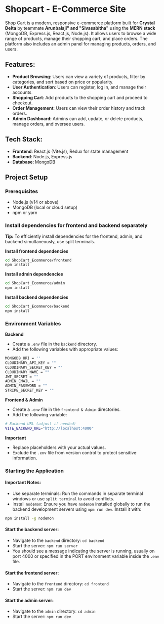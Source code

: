 # **Shopcart - E-Commerce Site**

Shop Cart is a modern, responsive e-commerce platform built for **Crystal Delta** by teammate **Arunbalaji" and "Sivasabitha"** using the **MERN stack** (MongoDB, Express.js, React.js, Node.js). It allows users to browse a wide range of products, manage their shopping cart, and place orders. The platform also includes an admin panel for managing products, orders, and users.

## Features:
- **Product Browsing**: Users can view a variety of products, filter by categories, and sort based on price or popularity.
- **User Authentication**: Users can register, log in, and manage their accounts.
- **Shopping Cart**: Add products to the shopping cart and proceed to checkout.
- **Order Management**: Users can view their order history and track orders.
- **Admin Dashboard**: Admins can add, update, or delete products, manage orders, and oversee users.

## Tech Stack:
- **Frontend**: React.js (Vite.js), Redux for state management
- **Backend**: Node.js, Express.js
- **Database**: MongoDB

## **Project Setup**

### **Prerequisites**
- Node.js (v14 or above)
- MongoDB (local or cloud setup)
- npm or yarn

### Install dependencies for frontend and backend separately
**Tip:** To efficiently install dependencies for the frontend, admin, and backend simultaneously, use split terminals.

**Install frontend dependencies**
```bash
cd ShopCart_Ecommerce/frontend
npm install
```

**Install admin dependencies**
```bash
cd ShopCart_Ecommerce/admin
npm install
```

**Install backend dependencies**
```bash
cd ShopCart_Ecommerce/backend
npm install
```

### Environment Variables
**Backend**
- Create a `.env` file in the `backend` directory.
- Add the following variables with appropriate values:

```bash
MONGODB_URI = ''
CLOUDINARY_API_KEY = ""
CLOUDINARY_SECRET_KEY = ""
CLOUDINARY_NAME = ""
JWT_SECRET = ""
ADMIN_EMAIL = ""
ADMIN_PASSWORD = ""
STRIPE_SECRET_KEY = ""
```

**Frontend & Admin**
- Create a `.env` file in the `frontend & Admin` directories.
- Add the following variable:
```bash
# Backend URL (adjust if needed)
VITE_BACKEND_URL="http://localhost:4000"
```

**Important**
- Replace placeholders with your actual values.
- Exclude the `.env` file from version control to protect sensitive information.

### Starting the Application

#### **Important Notes:**
- Use separate terminals: Run the commands in separate terminal windows or use `split terminal` to avoid conflicts.
- Install `nodemon`: Ensure you have `nodemon` installed globally to run the backend development servers using `npm run dev`. Install it with:
```bash
npm install -g nodemon
```

#### **Start the backend server:**
- Navigate to the `backend` directory: `cd backend`
- Start the server: `npm run server`
- You should see a message indicating the server is running, usually on port 4000 or specified in the PORT environment variable inside the `.env` file.

#### **Start the frontend server:**
- Navigate to the `frontend` directory: `cd frontend`
- Start the server: `npm run dev`

#### **Start the admin server:**
- Navigate to the `admin` directory: `cd admin`
- Start the server: `npm run dev`



